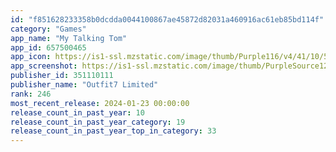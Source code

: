 ```yaml
---
id: "f851628233358b0dcdda0044100867ae45872d82031a460916ac61eb85bd114f"
category: "Games"
app_name: "My Talking Tom"
app_id: 657500465
app_icon: https://is1-ssl.mzstatic.com/image/thumb/Purple116/v4/41/10/5c/41105c99-82f6-4d75-ccf4-f49fb2f9acc0/AppIcon-0-0-1x_U007emarketing-0-0-0-10-0-0-sRGB-0-0-0-GLES2_U002c0-512MB-85-220-0-0.png/1024x1024bb.png
app_screenshot: https://is1-ssl.mzstatic.com/image/thumb/PurpleSource126/v4/52/2d/20/522d20d7-0ccc-e2a6-76d8-05100421e5a8/6a523c9b-9acb-4656-820b-4bf43ab632ef_screenshot_iphone_small_en-US_15638968756132082153.jpg/1242x2208bb.png
publisher_id: 351110111
publisher_name: "Outfit7 Limited"
rank: 246
most_recent_release: 2024-01-23 00:00:00
release_count_in_past_year: 10
release_count_in_past_year_category: 19
release_count_in_past_year_top_in_category: 33
---
```

